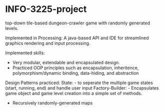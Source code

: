 # INFO-3225-project
top-down tile-based dungeon-crawler game with randomly generated levels.

Implemented in Processing: A java-based API and IDE for streamlined graphics rendering and input processing.

Implemented skills:

- Very modular, extendable and encapsulated design.
- Practiced OOP principles such as encapsulation, inheritence, polymorphism/dynamic binding, data-hiding, and abstraction

Design Patterns practiced:
State: - to seperate the multiple game states (start, running, end) and handle user input
Factory-Builder: - Encapsulates game object and game level creation into a simple set of methods.

- Recursively randomly-generated maps
